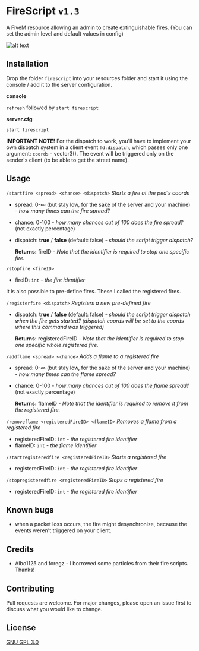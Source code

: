 # FireScript `v1.3`

A FiveM resource allowing an admin to create extinguishable fires. (You can set the admin level and default values in config)

![alt text](https://i.imgur.com/sZQEmP7.png "Example fire #1")

## Installation

Drop the folder `firescript` into your resources folder and start it using the console / add it to the server configuration.

**console**

`refresh` followed by `start firescript`

**server.cfg** 
```
start firescript
```

**IMPORTANT NOTE!** For the dispatch to work, you'll have to implement your own dispatch system in a client event `fd:dispatch`, which passes only one argument: `coords` - vector3(). The event will be triggered only on the sender's client (to be able to get the street name).

## Usage

`/startfire <spread> <chance> <dispatch>` *Starts a fire at the ped's coords*
- spread: 0-∞ (but stay low, for the sake of the server and your machine) - *how many times can the fire spread?*
- chance: 0-100 - *how many chances out of 100 does the fire spread?* (not exactly percentage)
- dispatch: **true** / **false** (default: false) - *should the script trigger dispatch?*

  **Returns:** fireID - *Note that the identifier is required to stop one specific fire.*

`/stopfire <fireID>`
- fireID: `int` - *the fire identifier*

It is also possible to pre-define fires. These I called the registered fires.

`/registerfire <dispatch>` *Registers a new pre-defined fire*
- dispatch: **true** / **false** (default: false) - *should the script trigger dispatch when the fire gets started? (dispatch coords will be set to the coords where this command was triggered)*

  **Returns:** registeredFireID - *Note that the identifier is required to stop one specific whole registered fire.*

`/addflame <spread> <chance>` *Adds a flame to a registered fire*
- spread: 0-∞ (but stay low, for the sake of the server and your machine) - *how many times can the flame spread?*
- chance: 0-100 - *how many chances out of 100 does the flame spread?* (not exactly percentage)

  **Returns:** flameID - *Note that the identifier is required to remove it from the registered fire.*

`/removeflame <registeredFireID> <flameID>` *Removes a flame from a registered fire*
- registeredFireID: `int` - *the registered fire identifier*
- flameID: `int` - *the flame identifier*

`/startregisteredfire <registeredFireID>` *Starts a registered fire*
- registeredFireID: `int` - *the registered fire identifier*

`/stopregisteredfire <registeredFireID>` *Stops a registered fire*
- registeredFireID: `int` - *the registered fire identifier*

## Known bugs
- when a packet loss occurs, the fire might desynchronize, because the events weren't triggered on your client.

## Credits
- Albo1125 and foregz - I borrowed some particles from their fire scripts. Thanks!

## Contributing
Pull requests are welcome. For major changes, please open an issue first to discuss what you would like to change.

## License
[GNU GPL 3.0](https://github.com/gimicze/firescript/blob/main/LICENSE)
